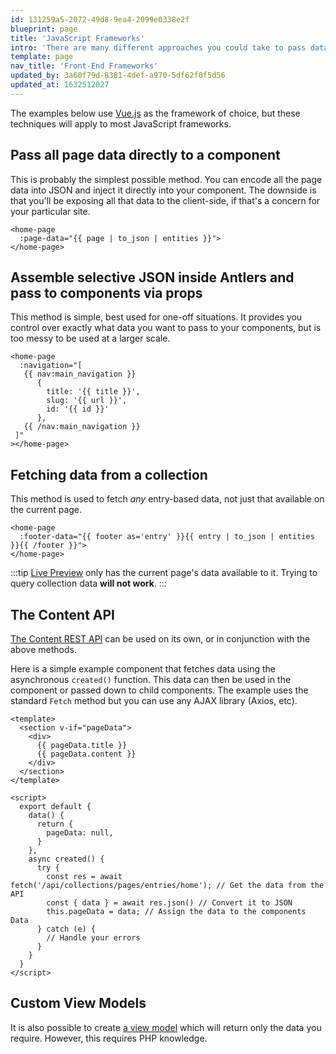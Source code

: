 ```yaml
---
id: 131259a5-2072-49d8-9ea4-2099e0338e2f
blueprint: page
title: 'JavaScript Frameworks'
intro: 'There are many different approaches you could take to pass data to JavaScriptLand. Here are some suggestions on how to fetch, format, and hydrate (inject data) typical JavaScript components.'
template: page
nav_title: 'Front-End Frameworks'
updated_by: 3a60f79d-8381-4def-a970-5df62f0f5d56
updated_at: 1632512027
---
```

The examples below use [Vue.js](https://vuejs.org/) as the framework of choice, but these techniques will apply to most JavaScript frameworks.

## Pass all page data directly to a component
This is probably the simplest possible method. You can encode all the page data into JSON and inject it directly into your component. The downside is that you'll be exposing all that data to the client-side, if that's a concern for your particular site.

```vue
<home-page
  :page-data="{{ page | to_json | entities }}">
</home-page>
```


## Assemble selective JSON inside Antlers and pass to components via props
This method is simple, best used for one-off situations. It provides you control over exactly what data you want to pass to your components, but is too messy to be used at a larger scale.

```vue
<home-page
  :navigation="[
   {{ nav:main_navigation }}
      {
        title: '{{ title }}',
        slug: '{{ url }}',
        id: '{{ id }}'
      },
   {{ /nav:main_navigation }}
 ]"
></home-page>
```

## Fetching data from a collection
This method is used to fetch _any_ entry-based data, not just that available on the current page.

```vue
<home-page
  :footer-data="{{ footer as='entry' }}{{ entry | to_json | entities }}{{ /footer }}">
</home-page>
```

:::tip
[Live Preview](/live-preview) only has the current page's data available to it. Trying to query collection data **will not work**.
:::

## The Content API
[The Content REST API](/rest-api) can be used on its own, or in conjunction with the above methods.

Here is a simple example component that fetches data using the asynchronous `created()` function. This data can then be used in the component or passed down to child components. The example uses the standard `Fetch` method but you can use any AJAX library (Axios, etc).

```vue
<template>
  <section v-if="pageData">
    <div>
      {{ pageData.title }}
      {{ pageData.content }}
    </div>
  </section>
</template>

<script>
  export default {
    data() {
      return {
        pageData: null,
      }
    },
    async created() {
      try {
        const res = await fetch('/api/collections/pages/entries/home'); // Get the data from the API
        const { data } = await res.json() // Convert it to JSON
        this.pageData = data; // Assign the data to the components Data
      } catch (e) {
        // Handle your errors
      }
    }
  }
</script>
```

## Custom View Models
It is also possible to create [a view model](/view-models) which will return only the data you require. However, this requires PHP knowledge.
